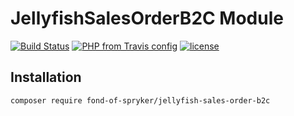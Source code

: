 # JellyfishSalesOrderB2C Module
[![Build Status](https://travis-ci.org/fond-of/spryker-jellyfish-sales-order-b2c.svg?branch=master)](https://travis-ci.org/fond-of/spryker-jellyfish-sales-order-b2c)
[![PHP from Travis config](https://img.shields.io/travis/php-v/symfony/symfony.svg)](https://php.net/)
[![license](https://img.shields.io/github/license/mashape/apistatus.svg)](https://packagist.org/packages/fond-of-spryker/jellyfish-sales-order-b2c)

## Installation

```
composer require fond-of-spryker/jellyfish-sales-order-b2c
```
